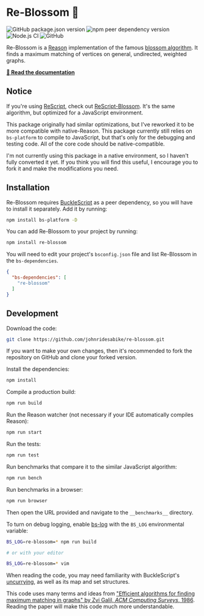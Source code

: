 # Re-Blossom 🌺

![GitHub package.json version](https://img.shields.io/github/package-json/v/johnridesabike/re-blossom)
![npm peer dependency version](https://img.shields.io/npm/dependency-version/re-blossom/peer/bs-platform?label=BuckleScript)
![Node.js CI](https://github.com/johnridesabike/re-blossom/workflows/Node.js%20CI/badge.svg)
![GitHub](https://img.shields.io/github/license/johnridesabike/re-blossom)

Re-Blossom is a [Reason](https://reasonml.github.io/) implementation of the
famous [blossom algorithm](https://en.wikipedia.org/wiki/Blossom_algorithm). It
finds a maximum matching of vertices on general, undirected, weighted graphs.

**[📖 Read the documentation](https://johnridesa.bike/re-blossom/)**

## Notice

If you're using [ReScript](https://rescript-lang.org), check out
[ReScript-Blossom](https://github.com/johnridesabike/rescript-blossom). It's
the same algorithm, but optimized for a JavaScript environment.

This package originally had similar optimizations, but I've reworked it to be
more compatible with native-Reason. This package currently still relies on
`bs-platform` to compile to JavaScript, but that's only for the debugging and
testing code. All of the core code should be native-compatible.

I'm not currently using this package in a native environment, so I haven't
fully converted it yet. If you think you will find this useful, I encourage
you to fork it and make the modifications you need.

## Installation

Re-Blossom requires [BuckleScript](https://bucklescript.github.io/) as a peer
dependency, so you will have to install it separately. Add it by running:
```sh
npm install bs-platform -D
```

You can add Re-Blossom to your project by running:
```sh
npm install re-blossom
```

You will need to edit your project's `bsconfig.json` file and list Re-Blossom in
the `bs-dependencies`.
```json
{
  "bs-dependencies": [
    "re-blossom"
  ]
}
```

## Development

Download the code:
```sh
git clone https://github.com/johnridesabike/re-blossom.git
```
If you want to make your own changes, then it's recommended to fork the
repository on GitHub and clone your forked version.

Install the dependencies:
```sh
npm install
```

Compile a production build:
```sh
npm run build
```

Run the Reason watcher (not necessary if your IDE automatically compiles
Reason):
```sh
npm run start
```

Run the tests:
```sh
npm run test
```

Run benchmarks that compare it to the similar JavaScript algorithm:
```sh
npm run bench
```

Run benchmarks in a browser:
```sh
npm run browser
```
Then open the URL provided and navigate to the `__benchmarks__` directory.

To turn on debug logging, enable [bs-log](https://github.com/MinimaHQ/bs-log)
with the `BS_LOG` environmental variable:
```sh
BS_LOG=re-blossom=* npm run build

# or with your editor

BS_LOG=re-blossom=* vim
```

When reading the code, you may need familiarity with BuckleScript's
[uncurrying](https://bucklescript.github.io/docs/en/function#solution-guaranteed-uncurrying),
as well as its map and set structures.

This code uses many terms and ideas from
["Efficient algorithms for finding maximum matching in graphs" by Zvi Galil, *ACM Computing Surveys*, 1986](https://doi.org/10.1145/6462.6502).
Reading the paper will make this code much more understandable.

